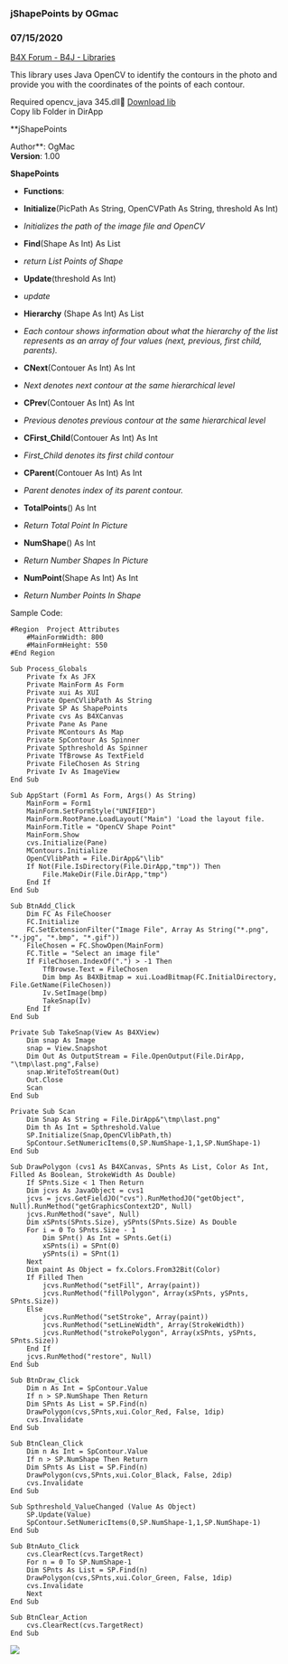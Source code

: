 ### jShapePoints by OGmac
### 07/15/2020
[B4X Forum - B4J - Libraries](https://www.b4x.com/android/forum/threads/120205/)

This library uses Java OpenCV to identify the contours in the photo and provide you with the coordinates of the points of each contour.  
  
Required opencv\_java 345.dll [ِDownload lib](https://www.dropbox.com/s/1ohd3pd1iwtd4sv/lib.rar?dl=0)  
Copy lib Folder in DirApp  
  
**jShapePoints  
  
Author**: OgMac  
**Version**: 1.00  
  
 **ShapePoints**  
  

- **Functions**:

- **Initialize**(PicPath As String, OpenCVPath As String, threshold As Int)

- *Initializes the path of the image file and OpenCV*

- **Find**(Shape As Int) As List

- *return List Points of Shape*

- **Update**(threshold As Int)

- *update*

- **Hierarchy** (Shape As Int) As List

- *Each contour shows information about what the hierarchy of the list represents as an array of four values (next, previous, first child, parents).*

- **CNext**(Contouer As Int) As Int

- *Next denotes next contour at the same hierarchical level*

- **CPrev**(Contouer As Int) As Int

- *Previous denotes previous contour at the same hierarchical level*

- **CFirst\_Child**(Contouer As Int) As Int

- *First\_Child denotes its first child contour*

- **CParent**(Contouer As Int) As Int

- *Parent denotes index of its parent contour.*

- **TotalPoints**() As Int

- *Return Total Point In Picture*

- **NumShape**() As Int

- *Return Number Shapes In Picture*

- **NumPoint**(Shape As Int) As Int

- *Return Number Points In Shape*

  
  
Sample Code:  

```B4X
#Region  Project Attributes  
    #MainFormWidth: 800  
    #MainFormHeight: 550  
#End Region  
  
Sub Process_Globals  
    Private fx As JFX  
    Private MainForm As Form  
    Private xui As XUI  
    Private OpenCVlibPath As String  
    Private SP As ShapePoints  
    Private cvs As B4XCanvas  
    Private Pane As Pane  
    Private MContours As Map  
    Private SpContour As Spinner  
    Private Spthreshold As Spinner  
    Private TfBrowse As TextField  
    Private FileChosen As String  
    Private Iv As ImageView  
End Sub  
  
Sub AppStart (Form1 As Form, Args() As String)  
    MainForm = Form1  
    MainForm.SetFormStyle("UNIFIED")  
    MainForm.RootPane.LoadLayout("Main") 'Load the layout file.  
    MainForm.Title = "OpenCV Shape Point"  
    MainForm.Show  
    cvs.Initialize(Pane)  
    MContours.Initialize  
    OpenCVlibPath = File.DirApp&"\lib"  
    If Not(File.IsDirectory(File.DirApp,"tmp")) Then  
        File.MakeDir(File.DirApp,"tmp")  
    End If  
End Sub  
  
Sub BtnAdd_Click  
    Dim FC As FileChooser  
    FC.Initialize  
    FC.SetExtensionFilter("Image File", Array As String("*.png", "*.jpg", "*.bmp", "*.gif"))  
    FileChosen = FC.ShowOpen(MainForm)  
    FC.Title = "Select an image file"  
    If FileChosen.IndexOf(".") > -1 Then  
        TfBrowse.Text = FileChosen  
        Dim bmp As B4XBitmap = xui.LoadBitmap(FC.InitialDirectory, File.GetName(FileChosen))  
        Iv.SetImage(bmp)  
        TakeSnap(Iv)  
    End If  
End Sub  
  
Private Sub TakeSnap(View As B4XView)  
    Dim snap As Image  
    snap = View.Snapshot  
    Dim Out As OutputStream = File.OpenOutput(File.DirApp, "\tmp\last.png",False)  
    snap.WriteToStream(Out)  
    Out.Close  
    Scan  
End Sub  
  
Private Sub Scan  
    Dim Snap As String = File.DirApp&"\tmp\last.png"  
    Dim th As Int = Spthreshold.Value  
    SP.Initialize(Snap,OpenCVlibPath,th)  
    SpContour.SetNumericItems(0,SP.NumShape-1,1,SP.NumShape-1)  
End Sub  
  
Sub DrawPolygon (cvs1 As B4XCanvas, SPnts As List, Color As Int, Filled As Boolean, StrokeWidth As Double)  
    If SPnts.Size < 1 Then Return  
    Dim jcvs As JavaObject = cvs1  
    jcvs = jcvs.GetFieldJO("cvs").RunMethodJO("getObject", Null).RunMethod("getGraphicsContext2D", Null)  
    jcvs.RunMethod("save", Null)  
    Dim xSPnts(SPnts.Size), ySPnts(SPnts.Size) As Double  
    For i = 0 To SPnts.Size - 1  
        Dim SPnt() As Int = SPnts.Get(i)  
        xSPnts(i) = SPnt(0)  
        ySPnts(i) = SPnt(1)  
    Next  
    Dim paint As Object = fx.Colors.From32Bit(Color)  
    If Filled Then  
        jcvs.RunMethod("setFill", Array(paint))  
        jcvs.RunMethod("fillPolygon", Array(xSPnts, ySPnts, SPnts.Size))  
    Else  
        jcvs.RunMethod("setStroke", Array(paint))  
        jcvs.RunMethod("setLineWidth", Array(StrokeWidth))  
        jcvs.RunMethod("strokePolygon", Array(xSPnts, ySPnts, SPnts.Size))  
    End If  
    jcvs.RunMethod("restore", Null)  
End Sub  
  
Sub BtnDraw_Click  
    Dim n As Int = SpContour.Value  
    If n > SP.NumShape Then Return  
    Dim SPnts As List = SP.Find(n)  
    DrawPolygon(cvs,SPnts,xui.Color_Red, False, 1dip)  
    cvs.Invalidate  
End Sub  
  
Sub BtnClean_Click  
    Dim n As Int = SpContour.Value  
    If n > SP.NumShape Then Return  
    Dim SPnts As List = SP.Find(n)  
    DrawPolygon(cvs,SPnts,xui.Color_Black, False, 2dip)  
    cvs.Invalidate  
End Sub  
  
Sub Spthreshold_ValueChanged (Value As Object)  
    SP.Update(Value)  
    SpContour.SetNumericItems(0,SP.NumShape-1,1,SP.NumShape-1)  
End Sub  
  
Sub BtnAuto_Click  
    cvs.ClearRect(cvs.TargetRect)  
    For n = 0 To SP.NumShape-1  
    Dim SPnts As List = SP.Find(n)  
    DrawPolygon(cvs,SPnts,xui.Color_Green, False, 1dip)  
    cvs.Invalidate  
    Next  
End Sub  
  
Sub BtnClear_Action  
    cvs.ClearRect(cvs.TargetRect)  
End Sub
```

  
  
  
  
![](https://www.b4x.com/android/forum/attachments/97172)